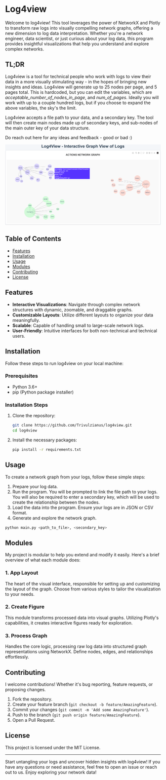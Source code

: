 # Log4view

Welcome to log4view! This tool leverages the power of NetworkX and Plotly to transform raw logs into visually compelling network graphs, offering a new dimension to log data interpretation. Whether you're a network engineer, data scientist, or just curious about your log data, this program provides insightful visualizations that help you understand and explore complex networks.

## TL;DR

Log4view is a tool for technical people who work with logs to view their data in a more visually stimulating way - in the hopes of bringing new insights and ideas. Log4view will generate up to 25 nodes per page, and 5 pages total. This is hardcoded, but you can edit the variables, which are *acceptable_number_of_nodes_in_page*, and *num_of_pages*. Ideally you will work with up to a couple hundred logs, but if you choose to expand the above variables, the sky's the limit.

Log4view accepts a file path to your data, and a secondary key. The tool will then create main nodes made up of secondary keys, and sub-nodes of the main outer key of your data structure.

Do reach out here for any ideas and feedback - good or bad :)

![Alt text](log4view.png)

## Table of Contents

- [Features](#features)
- [Installation](#installation)
- [Usage](#usage)
- [Modules](#modules)
- [Contributing](#contributing)
- [License](#license)

## Features

- **Interactive Visualizations**: Navigate through complex network structures with dynamic, zoomable, and draggable graphs.
- **Customizable Layouts**: Utilize different layouts to organize your data meaningfully.
- **Scalable**: Capable of handling small to large-scale network logs.
- **User-Friendly**: Intuitive interfaces for both non-technical and technical users.

## Installation

Follow these steps to run log4view on your local machine:

### Prerequisites

- Python 3.6+
- pip (Python package installer)

### Installation Steps

1. Clone the repository:
    ```bash
    git clone https://github.com/Trivulzianus/log4view.git
    cd log4view
    ```

2. Install the necessary packages:
    ```bash
    pip install -r requirements.txt
    ```

## Usage

To create a network graph from your logs, follow these simple steps:

1. Prepare your log data.
2. Run the program. You will be prompted to link the file path to your logs. You will also be required to enter a secondary key, which will be used to create the relationship between the nodes.
3. Load the data into the program. Ensure your logs are in JSON or CSV format.
4. Generate and explore the network graph.

```bash
python main.py <path_to_file>, <secondary_key>
```

## Modules

My project is modular to help you extend and modify it easily. Here's a brief overview of what each module does:

### 1. App Layout

The heart of the visual interface, responsible for setting up and customizing the layout of the graph. Choose from various styles to tailor the visualization to your needs.

### 2. Create Figure

This module transforms processed data into visual graphs. Utilizing Plotly's capabilities, it creates interactive figures ready for exploration.

### 3. Process Graph

Handles the core logic, processing raw log data into structured graph representations using NetworkX. Define nodes, edges, and relationships effortlessly.

## Contributing

I welcome contributions! Whether it's bug reporting, feature requests, or proposing changes.

1. Fork the repository.
2. Create your feature branch (`git checkout -b feature/AmazingFeature`).
3. Commit your changes (`git commit -m 'Add some AmazingFeature'`).
4. Push to the branch (`git push origin feature/AmazingFeature`).
5. Open a Pull Request.

## License

This project is licensed under the MIT License.

---

Start untangling your logs and uncover hidden insights with log4view! If you have any questions or need assistance, feel free to open an issue or reach out to us. Enjoy exploring your network data!
